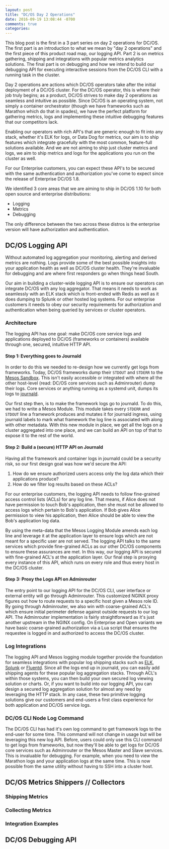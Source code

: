 ```yaml
---
layout: post
title: "DC/OS Day 2 Operations"
date: 2016-09-19 13:08:44 -0700
comments: true
categories: 
---
```

This blog post is the first in a 3 part series on day 2 operations for DC/OS. The first part is an introduction to what we mean by "day 2 operations" and the first piece of this product road map, our logging API. Part 2 is on metrics gathering, shipping and integrations with popular metrics analytics solutions. The final part is on debugging and how we intend to build our debugging API for executing interactive sessions from the DC/OS CLI with a running task in the cluster. 

Day 2 operations are actions which DC/OS operators take after the initial deployment of a DC/OS cluster. For the DC/OS operator, this is where their job truly begins; as a product, DC/OS strives to make day 2 operations as seamless and intuitive as possible. Since DC/OS is an operating system, not simply a container orchestrator (though we have frameworks such as Marathon which do that in spades), we have the perfect platform for gathering metrics, logs and implementing these intuitive debugging features that our competitors lack. 

Enabling our operators with rich API's that are generic enough to fit into any stack, whether it's ELK for logs, or Data Dog for metrics, our aim is to ship features which integrate gracefully with the most common, feature-full solutions available. And we are not aiming to ship just cluster metrics and logs, we aim to ship metrics and logs for the applications you run on the cluster as well. 

For our Enterprise customers, you can expect these API's to be secured with the same authentication and authorization you've come to expect since the release of Enterprise DC/OS 1.8. 

We identified 3 core areas that we are aiming to ship in DC/OS 1.10 for both open source and enterprise distributions:
- Logging
- Metrics
- Debugging

The only difference between the two across these distros is the enterprise version will have authorization and authentication. 

## DC/OS Logging API
Without automated log aggregation your monitoring, alerting and derived metrics are nothing. Logs provide some of the best possible insights into your application health as well as DC/OS cluster health. They're invaluable for debugging and are where first responders go when things head South.

Our aim in building a cluster-wide logging API is to ensure our operators can integrate DC/OS with any log aggregator. That means it needs to work as seamlessly with an ELK stack which is front-ended with Redis as well as it does dumping to Splunk or other hosted log systems. For our enterprise customers it needs to obey our security requirements for authorization and authentication when being queried by services or cluster operators.  

### Architecture
The logging API has one goal: make DC/OS core service logs and applications deployed to DC/OS (frameworks or containers) available through one, secured, intuitive HTTP API. 

#### Step 1: Everything goes to Journald 
In order to do this we needed to re-design how we currently get logs from frameworks. Today, DC/OS frameworks dump their `STDOUT` and `STDERR` to the [Mesos Sandbox](http://mesos.apache.org/documentation/latest/sandbox/). This isn't easily accessible or integrated with where all the other host-level (read: DC/OS core services such as Adminrouter) dump their logs. Core services or anything running as a systemd unit, dumps its logs to [journald](https://www.freedesktop.org/software/systemd/man/systemd-journald.service.html).

Our first step then, is to make the framework logs go to journald. To do this, we had to write a Mesos Module. This module takes every `STDERR` and `STDOUT` line a framework produces and mutates it for journald ingress, using journald labels to mark what framework the log line is associated with along with other metadata. With this new module in place, we get all the logs on a cluster aggregated into one place, and we can build an API on top of that to expose it to the rest of the world. 

#### Step 2: Build a (secure) HTTP API on Journald
Having all the framework and container logs in journald could be a security risk, so our first design goal was how we'd secure the API:
1. How do we ensure authorized users access only the log data which their applications produce? 
1. How do we filter log results based on these ACLs?

For our enterprise customers, the logging API needs to follow fine-grained access control lists (ACLs) for any log line. That means, if Alice does not have permission to touch Bob's application, then she must not be allowed to access logs which pertain to Bob's application. If Bob gives Alice permission to view his application, then Alice should be able to view the Bob's application log data.  

By using the meta-data that the Mesos Logging Module amends each log line and leverage it at the application layer to ensure logs which are not meant for a specific user are not served. The logging API talks to the same services which provide fine-grained ACLs as our other DC/OS components to ensure these assurances are met. In this way, our logging API is secured with fine-grained ACL's at the application layer. Our final step is proxying every instance of this API, which runs on every role and thus every host in the DC/OS cluster.  

#### Step 3: Proxy the Logs API on Adminrouter
The entry point to our logging API for the DC/OS CLI, user interface or external entity will go through Adminrouter. This customized NGINX proxy figures out how to route requests to a specific host given a Mesos role ID. By going through Adminrouter, we also win with coarse-grained ACL's which ensure initial perimeter defense against outside requests to our log API. The Adminrouter implementation is fairly straightforward as it's just another upstream in the NGINX config. On Enterprise and Open variants we have basic coarse-grained authorization via a Lua script that ensures the requestee is logged in and authorized to access the DC/OS cluster. 

### Log Integrations
The logging API and Mesos logging module together provide the foundation for seamless integrations with popular log shipping stacks such as [ELK](https://www.elastic.co/webinars/introduction-elk-stack), [Splunk](https://www.splunk.com/) or [Fluentd](http://www.fluentd.org/). Since all the logs end up in journald, you can easily add shipping agents for these popular log aggregation stacks. Through ACL's within those systems, you can then build your own secured log viewing solution or charts. Or, if you want to build into our logging API, you can design a secured log aggregation solution for almost any need by leveraging the HTTP stack. In any case, these two primitive logging solutions give our customers and end-users a first class experience for both application and DC/OS service logs. 

### DC/OS CLI Node Log Command
The DC/OS CLI has had it's own log command to get framework logs to the end-user for some time. This command will not change in usage but will be leveraging this new log API. Before, users could only use this CLI command to get logs from frameworks, but now they'll be able to get logs for DC/OS core services such as Adminrouter or the Mesos Master and Slave services. This is invaluable for debugging. For example, when you need to view the Marathon logs and your application logs at the same time. This is now possible from the same utility without having to SSH into a cluster host. 

## DC/OS Metrics Shippers // Collectors
### Shipping Metrics
### Collecting Metrics
### Integration Examples

## DC/OS Debugging API
